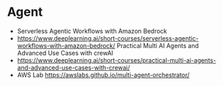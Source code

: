 # Agent
- Serverless Agentic Workflows with Amazon Bedrock
- https://www.deeplearning.ai/short-courses/serverless-agentic-workflows-with-amazon-bedrock/
Practical Multi AI Agents and Advanced Use Cases with crewAI
- https://www.deeplearning.ai/short-courses/practical-multi-ai-agents-and-advanced-use-cases-with-crewai/
- AWS Lab 
https://awslabs.github.io/multi-agent-orchestrator/
